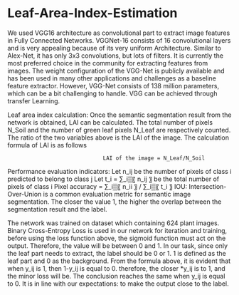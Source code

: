 # Leaf-Area-Index-Estimation
We used VGG16 architecture as convolutional part to extract image features in Fully Connected Networks.
VGGNet-16 consists of 16 convolutional layers and is very appealing because of its very uniform Architecture. Similar to Alex-Net, it has only 3x3 convolutions, but lots of filters. It is currently the most preferred choice in the community for extracting features from images. The weight configuration of the VGG-Net is publicly available and has been used in many other applications and challenges as a baseline feature extractor.
However, VGG-Net consists of 138 million parameters, which can be a bit challenging to handle. VGG can be achieved through transfer Learning.

Leaf area index calculation:
Once the semantic segmentation result from the network is obtained, LAI can be calculated. The total number of pixels N_Soil  and the number of green leaf pixels N_Leaf are respectively counted. The ratio of the two variables above is the LAI of the image. 
The calculation formula of LAI is as follows   

                                  LAI of the image = N_Leaf/N_Soil  

 Performance evaluation indicators:
Let n_ij be the number of pixels of class i predicted to belong to class j
Let t_i = ∑_i▒〖 n_ij 〗 be the total number of pixels of class i
Pixel accuracy = ∑_i▒〖 n_ii 〗 / ∑_i▒〖 t_i 〗 
IOU: Intersection-Over-Union is a common evaluation metric for semantic image segmentation. The closer the value 1, the higher the overlap between the segmentation result and the label.
                  
The network was trained on dataset which containing 624 plant images. Binary Cross-Entropy Loss is used in our network for iteration and training, before using the loss function above, the sigmoid function must act on the output. Therefore, the value will be between 0 and 1. In our task, since only the leaf part needs to extract, the label should be 0 or 1. 1 is defined as the leaf part and 0 as the background. From the formula above, it is evident that when y_ij is 1, then 1-y_ij is equal to 0. therefore, the closer *y_ij is to 1, and the minor loss will be. The conclusion reaches the same when y_ij is equal to 0. It is in line with our expectations: to make the output close to the label.
